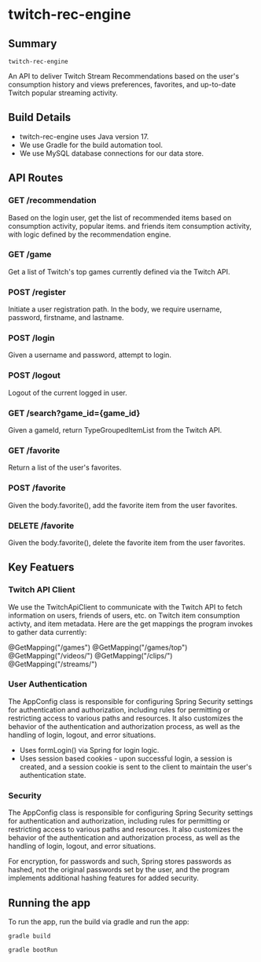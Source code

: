 # twitch-rec-engine

## Summary
<code>twitch-rec-engine</code>

An API to deliver Twitch Stream Recommendations based on the user's consumption history and views preferences, favorites, and up-to-date Twitch popular streaming activity.

## Build Details
- twitch-rec-engine uses Java version 17.
- We use Gradle for the build automation tool. 
- We use MySQL database connections for our data store. 

## API Routes

### GET /recommendation
Based on the login user, get the list of recommended items based on consumption activity, popular items. and friends item consumption activity, with logic defined by the recommendation engine. 

### GET /game
Get a list of Twitch's top games currently defined via the Twitch API. 

### POST /register
Initiate a user registration path. In the body, we require username, password, firstname, and lastname. 

### POST /login
Given a username and password, attempt to login. 

### POST /logout
Logout of the current logged in user. 

### GET /search?game_id={game_id}
Given a gameId, return TypeGroupedItemList from the Twitch API.

### GET /favorite
Return a list of the user's favorites. 

### POST /favorite
Given the body.favorite(), add the favorite item from the user favorites. 

### DELETE /favorite 
Given the body.favorite(), delete the favorite item from the user favorites. 

## Key Featuers

### Twitch API Client 
We use the TwitchApiClient to communicate with the Twitch API to fetch information on users, friends of users, etc. on Twitch item consumption activty, and item metadata. Here are the get mappings the program invokes to gather data currently: 

@GetMapping("/games")
@GetMapping("/games/top")
@GetMapping("/videos/")
@GetMapping("/clips/")
@GetMapping("/streams/")

### User Authentication
The AppConfig class is responsible for configuring Spring Security settings for authentication and authorization, including rules for permitting or restricting access to various paths and resources. It also customizes the behavior of the authentication and authorization process, as well as the handling of login, logout, and error situations.
- Uses formLogin() via Spring for login logic. 
- Uses session based cookies - upon successful login, a session is created, and a session cookie is sent to the client to maintain the user's authentication state.

### Security
The AppConfig class is responsible for configuring Spring Security settings for authentication and authorization, including rules for permitting or restricting access to various paths and resources. It also customizes the behavior of the authentication and authorization process, as well as the handling of login, logout, and error situations.

For encryption, for passwords and such, Spring stores passwords as hashed, not the original passwords set by the user, and the program implements additional hashing features for added security. 

## Running the app
To run the app, run the build via gradle and run the app:

```gradle build```

```gradle bootRun```